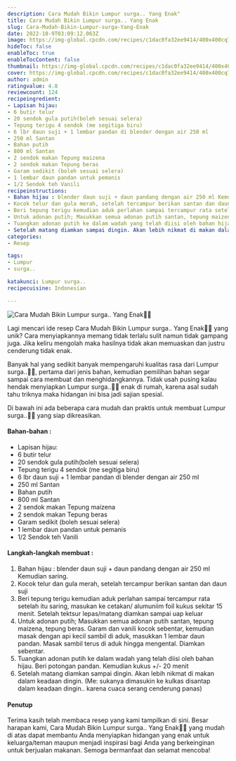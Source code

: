```yaml
---
description: Cara Mudah Bikin Lumpur surga.. Yang Enak"
title: Cara Mudah Bikin Lumpur surga.. Yang Enak
slug: Cara-Mudah-Bikin-Lumpur-surga-Yang-Enak
date: 2022-10-9T03:09:12.063Z
image: https://img-global.cpcdn.com/recipes/c1dac0fa32ee9414/400x400cq70/photo.jpg
hideToc: false
enableToc: true
enableTocContent: false
thumbnail: https://img-global.cpcdn.com/recipes/c1dac0fa32ee9414/400x400cq70/photo.jpg
cover: https://img-global.cpcdn.com/recipes/c1dac0fa32ee9414/400x400cq70/photo.jpg
author: admin
ratingvalue: 4.8
reviewcount: 124
recipeingredient:
- Lapisan hijau:
- 6 butir telur
- 20 sendok gula putih(boleh sesuai selera)
- Tepung terigu 4 sendok (me segitiga biru)
- 6 lbr daun suji + 1 lembar pandan di blender dengan air 250 ml
- 250 ml Santan
- Bahan putih
- 800 ml Santan
- 2 sendok makan Tepung maizena
- 2 sendok makan Tepung beras
- Garam sedikit (boleh sesuai selera)
- 1 lembar daun pandan untuk pemanis
- 1/2 Sendok teh Vanili
recipeinstructions:
- Bahan hijau : blender daun suji + daun pandang dengan air 250 ml Kemudian saring.
- Kocok telur dan gula merah, setelah tercampur berikan santan dan daun suji
- Beri tepung terigu kemudian aduk perlahan sampai tercampur rata setelah itu saring, masukan ke cetakan/ alumuniim foil kukus sekitar 15 menit. Setelah tektsur lepas/matang diamkan sampai uap keluar
- Untuk adonan putih; Masukkan semua adonan putih santan, tepung maizena, tepung beras. Garam dan vanili kocok sebentar, kemudian masak dengan api kecil sambil di aduk, masukkan 1 lembar daun pandan. Masak sambil terus di aduk hingga mengental. Diamkan sebentar.
- Tuangkan adonan putih ke dalam wadah yang telah diisi oleh bahan hijau. Beri potongan pandan. Kemudian kukus +/- 20 menit
- Setelah matang diamkan sampai dingin. Akan lebih nikmat di makan dalam keadaan dingin. (Me: sukanya dimasukin ke kulkas disantap dalam keadaan dingin.. karena cuaca serang cenderung panas)
categories:
- Resep

tags:
- Lumpur
- surga..

katakunci: Lumpur surga..
recipecuisine: Indonesian

---
```


![Cara Mudah Bikin Lumpur surga.. Yang Enak👩‍🍳](https://img-global.cpcdn.com/recipes/c1dac0fa32ee9414/400x400cq70/photo.jpg)

Lagi mencari ide resep Cara Mudah Bikin Lumpur surga.. Yang Enak👩‍🍳 yang unik? Cara menyiapkannya memang tidak terlalu sulit namun tidak gampang juga. Jika keliru mengolah maka hasilnya tidak akan memuaskan dan justru cenderung tidak enak.

Banyak hal yang sedikit banyak mempengaruhi kualitas rasa dari Lumpur surga..👩‍🍳, pertama dari jenis bahan, kemudian pemilihan bahan segar sampai cara membuat dan menghidangkannya. Tidak usah pusing kalau hendak menyiapkan Lumpur surga..👩‍🍳 enak di rumah, karena asal sudah tahu triknya maka hidangan ini bisa jadi sajian spesial.

Di bawah ini ada beberapa cara mudah dan praktis untuk membuat Lumpur surga..👩‍🍳 yang siap dikreasikan.

<!--inarticleads1-->

#### Bahan-bahan :

- Lapisan hijau:
- 6 butir telur
- 20 sendok gula putih(boleh sesuai selera)
- Tepung terigu 4 sendok (me segitiga biru)
- 6 lbr daun suji + 1 lembar pandan di blender dengan air 250 ml
- 250 ml Santan
- Bahan putih
- 800 ml Santan
- 2 sendok makan Tepung maizena
- 2 sendok makan Tepung beras
- Garam sedikit (boleh sesuai selera)
- 1 lembar daun pandan untuk pemanis
- 1/2 Sendok teh Vanili

<!--inarticleads2-->

#### Langkah-langkah membuat :

1. Bahan hijau : blender daun suji + daun pandang dengan air 250 ml Kemudian saring.
1. Kocok telur dan gula merah, setelah tercampur berikan santan dan daun suji
1. Beri tepung terigu kemudian aduk perlahan sampai tercampur rata setelah itu saring, masukan ke cetakan/ alumuniim foil kukus sekitar 15 menit. Setelah tektsur lepas/matang diamkan sampai uap keluar
1. Untuk adonan putih; Masukkan semua adonan putih santan, tepung maizena, tepung beras. Garam dan vanili kocok sebentar, kemudian masak dengan api kecil sambil di aduk, masukkan 1 lembar daun pandan. Masak sambil terus di aduk hingga mengental. Diamkan sebentar.
1. Tuangkan adonan putih ke dalam wadah yang telah diisi oleh bahan hijau. Beri potongan pandan. Kemudian kukus +/- 20 menit
1. Setelah matang diamkan sampai dingin. Akan lebih nikmat di makan dalam keadaan dingin. (Me: sukanya dimasukin ke kulkas disantap dalam keadaan dingin.. karena cuaca serang cenderung panas)

#### Penutup

Terima kasih telah membaca resep yang kami tampilkan di sini. Besar harapan kami, Cara Mudah Bikin Lumpur surga.. Yang Enak👩‍🍳 yang mudah di atas dapat membantu Anda menyiapkan hidangan yang enak untuk keluarga/teman maupun menjadi inspirasi bagi Anda yang berkeinginan untuk berjualan makanan. Semoga bermanfaat dan selamat mencoba!